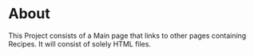 # About
This Project consists of a Main page that links to other pages containing Recipes. It will consist of solely HTML files.